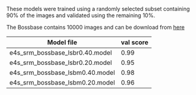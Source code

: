 
These models were trained using a randomly selected subset 
containing 90% of the images and validated using the remaining 10%.


The Bossbase contains 10000 images and can be download from [here](http://agents.fel.cvut.cz/stegodata/BossBase-1.01-cover.tar.bz2)


| Model file                         | val score |
|------------------------------------|-----------|
| e4s_srm_bossbase_lsbr0.40.model    |   0.99    |
| e4s_srm_bossbase_lsbr0.20.model    |   0.95    |
| e4s_srm_bossbase_lsbm0.40.model    |   0.98    |
| e4s_srm_bossbase_lsbm0.20.model    |   0.96    |

